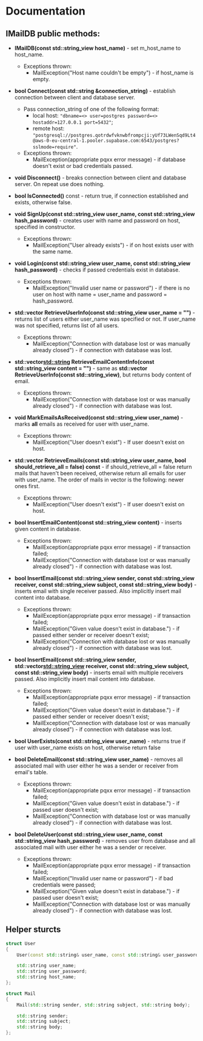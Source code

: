 # Documentation

## IMailDB public methods:

+ **IMailDB(const std::string_view host_name)** - set m_host_name to host_name.
  + Exceptions thrown:
    + MailException("Host name couldn't be empty") - if host_name is empty.

+ **bool Connect(const std::string &connection_string)** - establish connection between client and database server.
  + Pass connection_string of one of the following format:
    + local host: `"dbname=<> user=postgres password=<> hostaddr=127.0.0.1 port=5432"`;
    + remote host: `"postgresql://postgres.qotrdwfvknwbfrompcji:yUf73LWenSqd9Lt4@aws-0-eu-central-1.pooler.supabase.com:6543/postgres?sslmode=require"`.
  + Exceptions thrown:
    + MailException(appropriate pqxx error message) - if database doesn't exist or bad credentials passed.

+ **void Disconnect()** - breaks connection between client and database server. On repeat use does nothing.

+ **bool IsConnected()** const - return true, if connection established and exists, otherwise false. 

+ **void SignUp(const std::string_view user_name, const std::string_view hash_password)** - creates user with name and password on host, specified in constructor.
  + Exceptions thrown:
    + MailException("User already exists") - if on host exists user with the same name.
    
+ **void Login(const std::string_view user_name, const std::string_view hash_password)** - checks if passed credentials exist in database.
  + Exceptions thrown:
    + MailException("Invalid user name or password") - if there is no user on host with name = user_name and password = hash_password.

+ **std::vector<User> RetrieveUserInfo(const std::string_view user_name = "")** - returns list of users either user_name was specified or not. If user_name was not specified, returns list of all users.
  + Exceptions thrown:
    + MailException("Connection with database lost or was manually already closed") - if connection with database was lost.

+ **std::vector<std::string> RetrieveEmailContentInfo(const std::string_view content = "")** - same as **std::vector<User> RetrieveUserInfo(const std::string_view)**, but returns body content of email.
  + Exceptions thrown:
    + MailException("Connection with database lost or was manually already closed") - if connection with database was lost.
   
+ **void MarkEmailsAsReceived(const std::string_view user_name)** - marks **all** emails as received for user with user_name.
  + Exceptions thrown:
    + MailException("User doesn't exist") - If user doesn't exist on host.                            

      
+ **std::vector<Mail> RetrieveEmails(const std::string_view user_name, bool should_retrieve_all = false) const** - if should_retrieve_all = false return mails that haven't been received, otherwise return all emails for user with user_name. The order of mails in vector is the following: newer ones first.
  + Exceptions thrown:
    + MailException("User doesn't exist") - If user doesn't exist on host.

+ **bool InsertEmailContent(const std::string_view content)** - inserts given content in database.
  + Exceptions thrown:
    + MailException(appropriate pqxx error message) - if transaction failed; 
    + MailException("Connection with database lost or was manually already closed") - if connection with database was lost.
  
+ **bool InsertEmail(const std::string_view sender, const std::string_view receiver,
                            const std::string_view subject, const std::string_view body)** - inserts email with single receiver passed. Also implicitly insert mail content into database.
  + Exceptions thrown:
    + MailException(appropriate pqxx error message) - if transaction failed;
    + MailException("Given value doesn't exist in database.") - if passed either sender or receiver doesn't exist;
    + MailException("Connection with database lost or was manually already closed") - if connection with database was lost.

+ **bool InsertEmail(const std::string_view sender, std::vector<std::string_view> receiver,
                            const std::string_view subject, const std::string_view body)** - inserts email with multiple receivers passed. Also implicitly insert mail content into database.
  + Exceptions thrown:
    + MailException(appropriate pqxx error message) - if transaction failed;
    + MailException("Given value doesn't exist in database.") - if passed either sender or receiver doesn't exist;
    + MailException("Connection with database lost or was manually already closed") - if connection with database was lost.

+ **bool UserExists(const std::string_view user_name)** - returns true if user with user_name exists on host, otherwise return false

+ **bool DeleteEmail(const std::string_view user_name)** - removes all associated mail with user either he was a sender or receiver from email's table.
  + Exceptions thrown:
    + MailException(appropriate pqxx error message) - if transaction failed;
    + MailException("Given value doesn't exist in database.") - if passed user doesn't exist;
    + MailException("Connection with database lost or was manually already closed") - if connection with database was lost.

+ **bool DeleteUser(const std::string_view user_name, const std::string_view hash_password)** - removes user from database and all associated mail with user either he was a sender or receiver.
  + Exceptions thrown:
    + MailException(appropriate pqxx error message) - if transaction failed;
    + MailException("Invalid user name or password") - if bad credentials were passed;
    + MailException("Given value doesn't exist in database.") - if passed user doesn't exist;
    + MailException("Connection with database lost or was manually already closed") - if connection with database was lost.

## Helper sturcts
```C++
struct User
{
    User(const std::string& user_name, const std::string& user_password, const std::string& host_name);

    std::string user_name;
    std::string user_password;
    std::string host_name;
};

struct Mail
{
    Mail(std::string sender, std::string subject, std::string body);

    std::string sender;
    std::string subject;
    std::string body;
};
```
